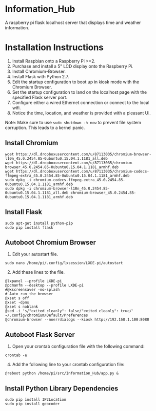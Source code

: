 # Information_Hub
A raspberry pi flask localhost server that displays time and weather information.

# Installation Instructions
1. Install Raspbian onto a Raspberry Pi >=2.
2. Purchase and install a 5" LCD display onto the Raspberry Pi.
3. Install Chromium-Browser.
4. Install Flask with Python 2.7.
5. Edit the startup configuration to boot up in kiosk mode with the Chromium Browser.
6. Set the startup configuration to land on the localhost page with the specified Flask server port.
7. Configure either a wired Ethernet connection or connect to the local wifi.
8. Notice the time, location, and weather is provided with a pleasant UI.



Note: Make sure to use `sudo shutdown -h now` to prevent file system corruption. This leads to a kernel panic.


## Install Chromium
```
wget https://dl.dropboxusercontent.com/u/87113035/chromium-browser-l10n_45.0.2454.85-0ubuntu0.15.04.1.1181_all.deb
wget https://dl.dropboxusercontent.com/u/87113035/chromium-browser_45.0.2454.85-0ubuntu0.15.04.1.1181_armhf.deb
wget https://dl.dropboxusercontent.com/u/87113035/chromium-codecs-ffmpeg-extra_45.0.2454.85-0ubuntu0.15.04.1.1181_armhf.deb
sudo dpkg -i chromium-codecs-ffmpeg-extra_45.0.2454.85-0ubuntu0.15.04.1.1181_armhf.deb
sudo dpkg -i chromium-browser-l10n_45.0.2454.85-0ubuntu0.15.04.1.1181_all.deb chromium-browser_45.0.2454.85-0ubuntu0.15.04.1.1181_armhf.deb
```

## Install Flask
```
sudo apt-get install python-pip
sudo pip install flask
```


## Autoboot Chromium Browser
1. Edit your autostart file.
```
sudo nano /home/pi/.config/lxsession/LXDE-pi/autostart
```
2. Add these lines to the file.
```
@lxpanel --profile LXDE-pi
@pcmanfm --desktop --profile LXDE-pi
#@xscreensaver -no-splash
# Auto run the browser
@xset s off
@xset -dpms
@xset s noblank
@sed -i 's/"exited_cleanly": false/"exited_cleanly": true/' ~/.config/chromium/Default/Preferences
@chromium-browser --noerrdialogs --kiosk http://192.168.1.100:8080
```

## Autoboot Flask Server
1. Open your crontab configuration file with the following command:
```
crontab -e
```
4. Add the following line to your crontab configuration file:
```
@reboot python /home/pi/src/Information_Hub/app.py &
```

## Install Python Library Dependencies
```
sudo pip install IP2Location
sudo pip install geocoder
```
